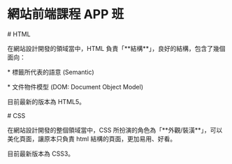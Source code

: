 # 網站前端課程 APP 班

\# HTML

在網站設計開發的領域當中，HTML 負責「\*\*結構\*\*」，良好的結構，包含了幾個面向：

\* 標籤所代表的語意 \(Semantic\)

\* 文件物件模型 \(DOM: Document Object Model\)

目前最新的版本為 HTML5。

\# CSS

在網站設計開發的整個領域當中，CSS 所扮演的角色為「\*\*外觀/裝潢\*\*」，可以美化頁面，讓原本只負責 html 結構的頁面，更加易用、好看。

目前最新版本為 CSS3。

